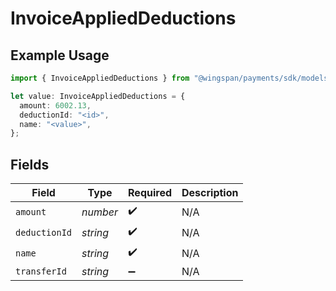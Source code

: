 # InvoiceAppliedDeductions

## Example Usage

```typescript
import { InvoiceAppliedDeductions } from "@wingspan/payments/sdk/models/shared";

let value: InvoiceAppliedDeductions = {
  amount: 6002.13,
  deductionId: "<id>",
  name: "<value>",
};
```

## Fields

| Field              | Type               | Required           | Description        |
| ------------------ | ------------------ | ------------------ | ------------------ |
| `amount`           | *number*           | :heavy_check_mark: | N/A                |
| `deductionId`      | *string*           | :heavy_check_mark: | N/A                |
| `name`             | *string*           | :heavy_check_mark: | N/A                |
| `transferId`       | *string*           | :heavy_minus_sign: | N/A                |